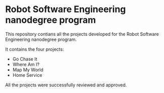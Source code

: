 # Robot Software Engineering nanodegree program 

This repository contians all the projects developed for the Robot Software Engineering nanodegree program. 

It contains the four projects:

- Go Chase It
- Where Am I? 
- Map My World
- Home Service 

All the projects were successfully reviewed and approved. 

